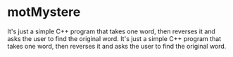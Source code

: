 # motMystere
It's just a simple C++ program that takes one word, then reverses it and asks the user to find the original word.
It's just a simple C++ program that takes one word, then reverses it and asks the user to find the original word.
